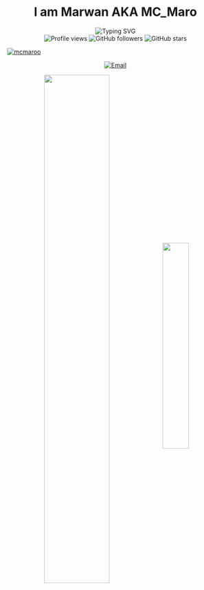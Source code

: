 <h1 align="center">I am Marwan AKA MC_Maro</h1>
<div align="center">
  <img src="https://readme-typing-svg.herokuapp.com?font=Fira+Code&pause=1000&color=008B8B&center=true&vCenter=true&width=500&weight=700&lines=A+Full-Stack+Web+Developer;Machine+Learning+Engineer;Game+Developer;App+Developer;Data+Analyst" alt="Typing SVG" />
</div>
<div align="center">
  <img src="https://komarev.com/ghpvc/?username=mcmaroo&color=00008B&style=flat-square&label=Profile+Views" alt="Profile views" />
  <img src="https://img.shields.io/github/followers/mcmaroo?style=flat-square&color=00008B" alt="GitHub followers" />
  <img src="https://img.shields.io/github/stars/mcmaroo?style=flat-square&color=00008B" alt="GitHub stars" />
</div>
<p align="left"> <a href="[https://github.com/ryo-ma/github-profile-trophy](https://github.com/mcmaroo)"><img src="https://github-profile-trophy.vercel.app/?username=mcmaroo" alt="mcmaroo" /></a></p>

<div align="center">

[![Email](https://img.shields.io/badge/Email-D14836?style=for-the-badge&logo=gmail&logoColor=white)](mailto:mcmarofromwish.com@gmail.com)

</div>
<div align="center">
<img align="center" width="55%" src="https://github-readme-stats.vercel.app/api?username=mcmaroo&show_icons=true&theme=transparent&hide_border=true"/>


<img align="center" width="35%" src="https://github-readme-stats.vercel.app/api/top-langs/?username=mcmaroo&show_icons=true&theme=transparent&hide_border=true&langs_count=10&layout=compact"/>
</div>

